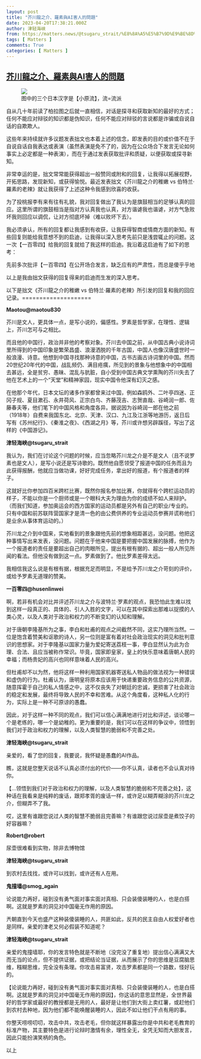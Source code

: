 ```yaml
---
layout: post
title: "芥川龍之介、羅素與AI害人的問題"
date: 2023-04-20T17:38:21.000Z
author: 津轻海峡
from: https://matters.news/@tsugaru_strait/%E8%8A%A5%E5%B7%9D%E9%BE%8D%E4%B9%8B%E4%BB%8B-%E7%BE%85%E7%B4%A0%E8%88%87ai%E5%AE%B3%E4%BA%BA%E7%9A%84%E5%95%8F%E9%A1%8C-bafybeifwnpeo4d6pcncmlleo4se2ahs6kurln5u5ijpsxupldoz5orkojm
tags: [ Matters ]
comments: True
categories: [ Matters ]
---
```

<!--1682012301000-->
[芥川龍之介、羅素與AI害人的問題](https://matters.news/@tsugaru_strait/%E8%8A%A5%E5%B7%9D%E9%BE%8D%E4%B9%8B%E4%BB%8B-%E7%BE%85%E7%B4%A0%E8%88%87ai%E5%AE%B3%E4%BA%BA%E7%9A%84%E5%95%8F%E9%A1%8C-bafybeifwnpeo4d6pcncmlleo4se2ahs6kurln5u5ijpsxupldoz5orkojm)
------

<div>
<figure class="image"><img src="https://assets.matters.news/embed/446eeec8-3c22-419f-b1b5-b0606a314c49.jpeg" data-asset-id="446eeec8-3c22-419f-b1b5-b0606a314c49" referrerpolicy="no-referrer"><figcaption><span>图中的三个日本汉字是【小原流】，流=流派</span></figcaption></figure><p>自从几十年前读了柏拉图之后就一直相信，对话是探寻和获取新知的最好的方式；任何不能应对辩驳的知识都是伪知识，任何不能应对辩驳的言说都是诈骗或自说自话的自欺欺人。</p><p>这些年来持续就许多议题发表拙文也本着上述的信念，即发表的目的或价值不在于自说自话自我表达或表演（虽然表演是免不了的，因为在公众场合下发言无论如何事实上必定都是一种表演），而在于通过发表获取批评和质疑，以便获取或探寻新知。</p><p>非常幸运的是，拙文常常能获得超出一般赞同或附和的回复，让我得以拓展视野，开拓思路，发现新知，或获得愉悦。最近发表拙文《芥川龍之介的稚嫩 vs 伯特兰·羅素的老辣》就让我获得了上述这种令我感到欣喜的收获。</p><p>为了投桃报李有来有往有礼貌，我对回复做出了我认为是旗鼓相当的足够认真的回应。这里所谓的旗鼓相当是指对方认真我也认真，对方谐谑我也谐谑，对方气急败坏我则回应以调侃，让对方彻底坏掉（难以败坏下去）。</p><p>我必须承认，所有的回复都让我感到有收获，让我获得智商或情商方面的新知。有些回复则能给我意想不到的启迪，让我得以深入思考先前只是浅尝辄止的问题。这一次【一百零四】给我的回复就给了我这样的启迪。我沿着这启迪有了如下的思考：</p><pre class="ql-syntax" spellcheck="false">先前多次批评【一百零四】在公开场合发言，缺乏应有的严肃性，而总是傻乎乎地抖机灵，很无聊。这次看到他给我的篇幅颇长的回复，不禁怀疑其回复是现在已经泛滥成灾的人工智能AI的产物。自从文字处理尤其是互联网技术普及以来，垃圾信息本来就犹如汪洋大海了。此处所谓的人工智能AI泛滥我想不会引起什么争议，只要看看Matters上有多少人在谈论并热衷于展示AI最新产品ChatGPT如何了得、如何会回答问题甚至写小说就可以了。（我自己也凑热闹写了几篇谈ChatGPT的文，但谢天谢地，天地良心，一贯正确的我写出的文主要是揭露眼下的人工智能的欺诈和害人。）至于说人工智能AI已经成灾，我想我也可以举出一个没什么好争议的例子，这就是，人工智能的泛滥，ChatGPT在Matters上的泛滥，导致人与人之间原本就不多的相互信任、人与人之间的对话所必不可少的相互信任进一步被瓦解和减损，到导致垃圾信息、有害信息的生产变得唾手可得，易如反掌，随便一个什么人都可以大批生产。需要特别声明的是，以上所谓垃圾信息、有害信息的生产变得易如反掌，随便什么一个人都可以大批生产、导致人类被自己生产的垃圾信息淹没，这种陈述并非我个人的极端化的观点，而是源自人工智能软件设计者和推出者自己也承认的事实。从生产ChatGPT的公司的老总和技术总管到Google公司的老总都承认，他们正在试验和推出的所谓生成性人工智能产品会提供不可预测的、虚假的甚至是有害的信息。于是，这里就有一个要命的伦理道德问题：假如一个食品生产厂家明知并且公开承认自己的某种产品不可预测、时常名不副实甚至对消费者健康有害但仍是公开坚持推出这种产品，这厂家当然是有严重的道德伦理问题。假如一个建筑设计事务所明知并且公开承认自己的一款楼房设计是不可靠的，按照其设计建设的楼房会不可以测地倒塌，但仍然坚持推销其设计，这建筑设计事务所当然是有严重的伦理道德问题。谢天谢地，当今世界没有这样的无耻且有害的食品生产厂家或建筑设计事务所。但这世界上却有坚持推出有害信息技术产品的大公司。这不能说明有害信息技术产品不够有害，而只能说明当今世界技术公司的伦理道德规范崩溃，当今世界有关国家有关政府对技术公司的监管崩溃，从而使它们得以厚颜无耻地以推销不可靠甚至有害/有毒产品而牟利。从另一方面来说，人工智能的泛滥成灾也使人类有可能回归当年古希腊人通过面对面的辩驳寻求真知的有效知识获取途径——眼下人工智能常常是滥竽充数、不懂装懂的有力工具，但人与人面对面的交谈辩驳会使滥竽充数难以隐藏，难以持续。</pre><p>以上是我由拙文获得的回复得来的启迪而生发的深入思考。</p><p>以下是拙文《芥川龍之介的稚嫩 vs 伯特兰·羅素的老辣》所引发的回复和我的回应记录。====================</p><p><strong>Maotou@maotou830</strong></p><p>芥川是文人，更具体一点，是写小说的，偏感性。罗素是哲学家，在理性、逻辑上，芥川怎可与之相比。</p><p>而且他的中国行，政治并非他的考察对象。芥川去中国之前，从中国古典小说诗词里所得到的中国印象是繁荣昌盛、浪漫洒脱的千年古国，中国人也像汉唐盛世时一般浪漫、诗意。他想到中国寻找那种诗意的中国，古书古画古诗词里的中国。然而20世纪20年代的中国，战乱频仍、满目疮痍，所见到的景象与他想象中的中国相去甚远，全是贫穷、愚昧、混乱与肮脏，自小受到中国古典文学熏陶的芥川失去了他在艺术上的一个“天堂”和精神家园，现实中国令他深有幻灭之感。</p><p>在他那个年代，日本文坛的诸多作家都曾来过中国，例如森鸥外、二叶亭四迷、正冈子规、夏目漱石、永井荷风、正宗白鸟、齐藤茂吉、志贺直哉、谷崎润一郎、佐藤春夫等，他们笔下的中国风格和角度各异。据说因为谷崎润一郎在他之前（1918年）自费来我国东北、北京、天津、汉口、九江及江浙等地游历，返日后写有《苏州纪行》、《秦淮之夜》、《西湖之月》等，芥川或许想另辟蹊径，写出了这样的《中国游记》。</p><p><strong>津轻海峡@tsugaru_strait</strong></p><p>我认为，我们在讨论这个问题的时候，应当忽略芥川龙之介是不是文人（且不说罗素也是文人），是写小说还是写诗歌的。既然他自愿领受了报道中国的任务而且为此获得报酬，他就应当做功课，好好完成任务，拿出好的报道，有个报道者的样子。</p><p>这就好比你参加四百米跨栏比赛，既然你报名参加比赛，你就得有个跨栏运动员的样子，不能以你是一个厨师或是一个眼科大夫为理由为你的成绩不如人来辩护。（而我们知道，参加奥运会的西方国家的运动员都是另外有自己的职业/专业的。只有中国和前苏联阵营国家才是清一色的由公费供养的专业运动员参赛并谎称他们是业余从事体育运动的。）</p><p>芥川龙之介到中国来，实地看到的景象跟他先前的想象相距甚远，没问题。他把这种事情写出来发表，没问题。问题在于他来中国是要把握中国发展的脉搏，他作为一个报道者的责任是要超出自己的肉眼所见，提出有根有据的、超出一般人所见所闻的看法。但他没有做到这一点。罗素做到了。他比罗素差得太远。</p><p>我相信我这么说是有根有据，根据充足而明显，不是给予芥川龙之介苛刻的评价，或给予罗素无道理的赞美。</p><p><strong>一百零四@husenlinwei</strong></p><p>啊，若非有机会对比并评述芥川龙之介与波特兰·罗素的观点，我恐怕此生难以找到这样一段真正的、具体的、引人入胜的文字，可以在其中探索出那难以捉摸的人类心灵，以及人类对于政治和权力的不断变幻的认知和理解。</p><p>对于唐朝李隆基所为之事，李白和杜甫的观点之间截然不同，这实乃理所当然。一位是饱含着赞美和讴歌的诗人，另一位则是富有着对社会政治现实的洞见和批判意识的思想家。对于李隆基以国家力量为爱妃寄送荔枝一事，李白显然认为此为合理、合法、且应当被称作常识。毕竟，国家即皇家，皇上的快乐意味着唐朝人民的幸福；而杨贵妃的高兴也同样意味着人民的高兴。</p><p>但杜甫却不以为然，他将这样一种利用国家机器寄送私人物品的做法视为一种错误和虚伪的行为。杜甫认为，唐明皇将原本应该用于快递重要政务信息的公共资源，随意挥霍于自己的私人情感之中，这不仅丧失了对朝廷的忠诚，更损害了社会政治的稳定和发展，最终将导致人民的不幸和苦难。从这个角度看，这种私人化的行为，实际上是一种不可原谅的愚蠢。</p><p>因此，对于这样一种不同的观点，我们可以信心满满地进行对比和评述，谈论哪一个是老练的，哪一个是幼稚的。更为重要的是，我们可以在这样的争议中，领悟到我们对于政治和权力的理解，以及人类智慧的脆弱和不完善之处。</p><p><strong>津轻海峡@tsugaru_strait</strong></p><p>亲爱的，看了您的回复，我要说，我怀疑是愚蠢的AI作品。</p><p>瞧，这就是您整天说话不认真必须付出的代价——你不认真，读者也不会认真对待你。</p><p>【...领悟到我们对于政治和权力的理解，以及人类智慧的脆弱和不完善之处】，这种话在我看来是纯粹的废话，跟郑孝胥的废话一样，或许足以糊弄糊涂的芥川龙之介，但糊弄不了我。</p><p>哎，这里有谁跟您说过人类的智慧不脆弱且完善嘛？有谁跟您说过尿壶是煮饺子的好容器嘛？</p><p><strong>Robert@robert</strong></p><p>尿壶很难看到实物，除非去博物馆</p><p><strong>津轻海峡@tsugaru_strait</strong></p><p>到农村去找找，或许可以找到，或许还有人在用。</p><p><strong>鬼撞墙@smog_again</strong></p><p>论说能力再好，碰到没有勇气面对事实面对真相、只会装傻装睡的人，也是白搭啊。这就是罗素的洞见对中国毫无作用的原因。</p><p>兲朝直到今天也盛产这种装傻装睡的人，共匪如此，反共的民主自由人权爱好者也是同样。亲爱的津老又何必假装不知道呢？</p><p><strong>津轻海峡@tsugaru_strait</strong></p><p>亲爱的鬼撞墙耶，你的发言特色就是不断地（没完没了重复地）提出信心满满又大而无当的论点，但不提供证据，或把结论当证据，从而展示了你的思维是豆腐脑思维，糨糊思维，完全没有条理。你攻击易富贤，攻击罗素都是同一个路数，怪好玩的。</p><p>【论说能力再好，碰到没有勇气面对事实面对真相、只会装傻装睡的人，也是白搭啊。这就是罗素的洞见对中国毫无作用的原因】，你这话的意思显然是，全世界最好的哲学家或最好的教授都是无用的人，最好是让他们到大街上卖红薯，或赶他们到农村去种地，因为他们都不能唤醒装睡的人，因此不如让他们干点有用的事。</p><p>你整天唠唠叨叨，攻击中共，攻击老毛，但你就这样暴露出你是中共和老毛教育的标准产物，其主要特色是进行论辩时激情有余，理性全无，全凭无知而大胆发言，因此只能扮演笑柄的角色。</p><p>以上</p>
</div>
